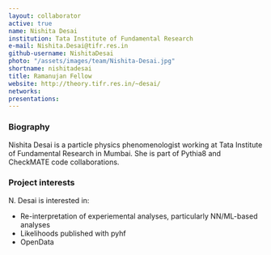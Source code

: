 ```yaml
---
layout: collaborator
active: true
name: Nishita Desai
institution: Tata Institute of Fundamental Research
e-mail: Nishita.Desai@tifr.res.in
github-username: NishitaDesai
photo: "/assets/images/team/Nishita-Desai.jpg"
shortname: nishitadesai
title: Ramanujan Fellow
website: http://theory.tifr.res.in/~desai/
networks:
presentations:
---
```


### Biography

Nishita Desai is a particle physics phenomenologist working at Tata Institute of Fundamental Research in Mumbai.  She is part of Pythia8 and CheckMATE code collaborations.

### Project interests

N. Desai is interested in:
* Re-interpretation of experiemental analyses, particularly NN/ML-based analyses
* Likelihoods published with pyhf
* OpenData 
